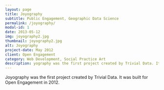 ```yaml
---
layout: page
title: Joyography
subtitle: Public Engagement, Geographic Data Science
permalink: /joyography/
modal-id: 1
date: 2013-05-12
img: joyography2.jpg
thumbnail: joyography2.jpg
alt: Joyography
project-date: May 2012
client: Open Engagement
category: Web Development, Social Practice Art
description: yography was the first project created by Trivial Data. It was built for Open Engagement in 2012.
---
```


Joyography was the first project created by Trivial Data. It was built for Open Engagement in 2012.
